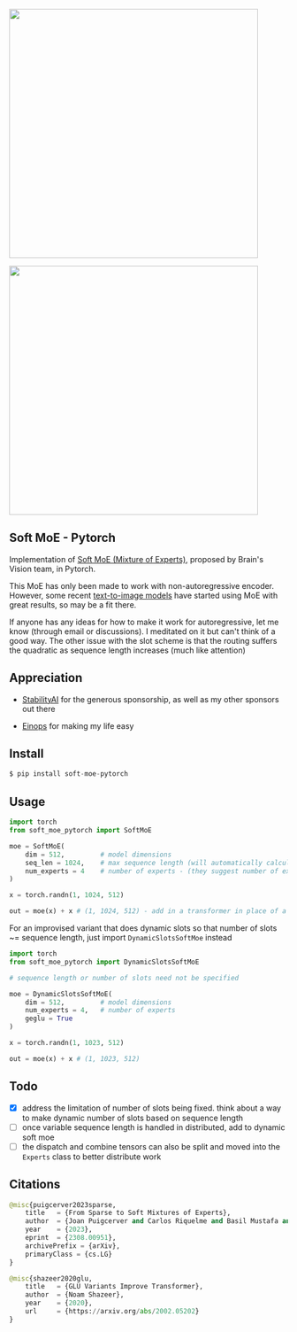 <img src="./soft-moe.1.png" width="450px"></img>

<img src="./soft-moe.2.png" width="450px"></img>

## Soft MoE - Pytorch

Implementation of <a href="https://arxiv.org/abs/2308.00951">Soft MoE (Mixture of Experts)</a>, proposed by Brain's Vision team, in Pytorch.

This MoE has only been made to work with non-autoregressive encoder. However, some recent <a href="https://arxiv.org/abs/2305.18295">text-to-image models</a> have started using MoE with great results, so may be a fit there.

If anyone has any ideas for how to make it work for autoregressive, let me know (through email or discussions). I meditated on it but can't think of a good way. The other issue with the slot scheme is that the routing suffers the quadratic as sequence length increases (much like attention)

## Appreciation

- <a href="https://stability.ai/">StabilityAI</a> for the generous sponsorship, as well as my other sponsors out there

- <a href="https://github.com/arogozhnikov/einops">Einops</a> for making my life easy

## Install

```py
$ pip install soft-moe-pytorch
```

## Usage

```py
import torch
from soft_moe_pytorch import SoftMoE

moe = SoftMoE(
    dim = 512,         # model dimensions
    seq_len = 1024,    # max sequence length (will automatically calculate number of slots as seq_len // num_experts) - you can also set num_slots directly
    num_experts = 4    # number of experts - (they suggest number of experts should be high enough that each of them get only 1 slot. wonder if that is the weakness of the paper?)
)

x = torch.randn(1, 1024, 512)

out = moe(x) + x # (1, 1024, 512) - add in a transformer in place of a feedforward at a certain layer (here showing the residual too)
```

For an improvised variant that does dynamic slots so that number of slots ~= sequence length, just import `DynamicSlotsSoftMoe` instead

```py
import torch
from soft_moe_pytorch import DynamicSlotsSoftMoE

# sequence length or number of slots need not be specified

moe = DynamicSlotsSoftMoE(
    dim = 512,         # model dimensions
    num_experts = 4,   # number of experts
    geglu = True
)

x = torch.randn(1, 1023, 512)

out = moe(x) + x # (1, 1023, 512)
```

## Todo

- [x] address the limitation of number of slots being fixed. think about a way to make dynamic number of slots based on sequence length
- [ ] once variable sequence length is handled in distributed, add to dynamic soft moe
- [ ] the dispatch and combine tensors can also be split and moved into the `Experts` class to better distribute work

## Citations

```py
@misc{puigcerver2023sparse,
    title 	= {From Sparse to Soft Mixtures of Experts}, 
    author 	= {Joan Puigcerver and Carlos Riquelme and Basil Mustafa and Neil Houlsby},
    year 	= {2023},
    eprint 	= {2308.00951},
    archivePrefix = {arXiv},
    primaryClass = {cs.LG}
}
```

```py
@misc{shazeer2020glu,
    title   = {GLU Variants Improve Transformer},
    author  = {Noam Shazeer},
    year    = {2020},
    url     = {https://arxiv.org/abs/2002.05202}
}
```

